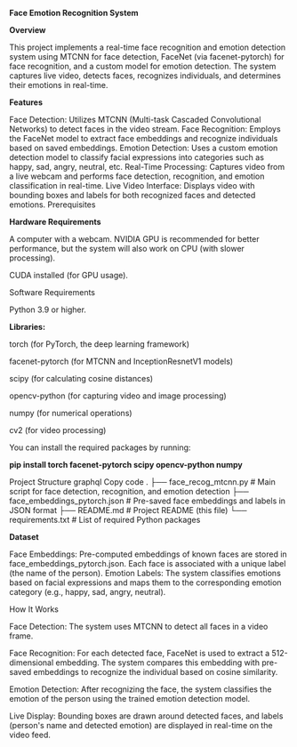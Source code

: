 **Face Emotion Recognition System**

**Overview**

This project implements a real-time face recognition and emotion detection system using MTCNN for face detection, FaceNet (via facenet-pytorch) for face recognition, and a custom model for emotion detection. The system captures live video, detects faces, recognizes individuals, and determines their emotions in real-time.

**Features**

Face Detection: Utilizes MTCNN (Multi-task Cascaded Convolutional Networks) to detect faces in the video stream.
Face Recognition: Employs the FaceNet model to extract face embeddings and recognize individuals based on saved embeddings.
Emotion Detection: Uses a custom emotion detection model to classify facial expressions into categories such as happy, sad, angry, neutral, etc.
Real-Time Processing: Captures video from a live webcam and performs face detection, recognition, and emotion classification in real-time.
Live Video Interface: Displays video with bounding boxes and labels for both recognized faces and detected emotions.
Prerequisites

**Hardware Requirements**

A computer with a webcam.
NVIDIA GPU is recommended for better performance, but the system will also work on CPU (with slower processing).

CUDA installed (for GPU usage).

Software Requirements

Python 3.9 or higher.

**Libraries:**

torch (for PyTorch, the deep learning framework)

facenet-pytorch (for MTCNN and InceptionResnetV1 models)

scipy (for calculating cosine distances)

opencv-python (for capturing video and image processing)

numpy (for numerical operations)

cv2 (for video processing)

You can install the required packages by running:

**pip install torch facenet-pytorch scipy opencv-python numpy**

Project Structure
graphql
Copy code
.
├── face_recog_mtcnn.py       # Main script for face detection, recognition, and emotion detection
├── face_embeddings_pytorch.json  # Pre-saved face embeddings and labels in JSON format
├── README.md                 # Project README (this file)
└── requirements.txt          # List of required Python packages

**Dataset**


Face Embeddings: Pre-computed embeddings of known faces are stored in face_embeddings_pytorch.json. Each face is associated with a unique label (the name of the person).
Emotion Labels: The system classifies emotions based on facial expressions and maps them to the corresponding emotion category (e.g., happy, sad, angry, neutral).

How It Works

Face Detection: The system uses MTCNN to detect all faces in a video frame.

Face Recognition: For each detected face, FaceNet is used to extract a 512-dimensional embedding. The system compares this embedding with pre-saved embeddings to recognize the individual based on cosine similarity.

Emotion Detection: After recognizing the face, the system classifies the emotion of the person using the trained emotion detection model.

Live Display: Bounding boxes are drawn around detected faces, and labels (person's name and detected emotion) are displayed in real-time on the video feed.

